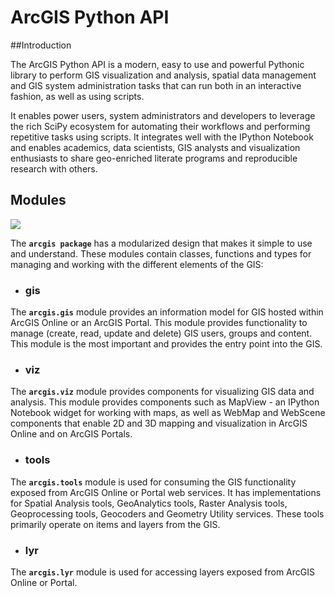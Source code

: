 
# ArcGIS Python API



##Introduction

The ArcGIS Python API is a modern, easy to use and powerful Pythonic library to perform GIS visualization and analysis, spatial data management and GIS system administration tasks that can run both in an interactive fashion, as well as using scripts.

It enables power users, system administrators and developers to leverage the rich SciPy ecosystem for automating their workflows and performing repetitive tasks using scripts. It integrates well with the IPython Notebook and enables academics, data scientists, GIS analysts and visualization enthusiasts to share geo-enriched literate programs and reproducible research with others.



## Modules

<img src="http://esri.github.io/arcgis-python-api/notebooks/nbimages/modules.png" />

The <code><b>arcgis package</b></code> has a modularized design that makes it simple to use and understand. These modules contain classes, functions and types for managing and working with the different elements of the GIS:

* ### gis
The <code><b>arcgis.gis</b></code> module provides an information model for GIS hosted within ArcGIS Online or an ArcGIS Portal. This module provides functionality to manage (create, read, update and delete) GIS users, groups and content. This module is the most important and provides the entry point into the GIS.

* ### viz
The <code><b>arcgis.viz</b></code> module provides components for visualizing GIS data and analysis. This module provides components such as MapView - an IPython Notebook widget for working with maps, as well as WebMap and WebScene components that enable 2D and 3D mapping and visualization in ArcGIS Online and on ArcGIS Portals.

* ### tools
The <code><b>arcgis.tools</b></code> module is used for consuming the GIS functionality exposed from ArcGIS Online 
or Portal web services. It has implementations for Spatial Analysis tools, GeoAnalytics tools,
Raster Analysis tools, Geoprocessing tools, Geocoders and Geometry Utility services. 
These tools primarily operate on items and layers from the GIS. 

* ### lyr
The <code><b>arcgis.lyr</b></code> module is used for accessing layers exposed from ArcGIS Online 
or Portal.



    
